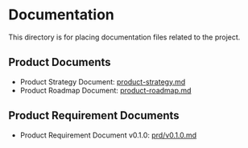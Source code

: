 # Documentation

This directory is for placing documentation files related to the project.

## Product Documents

- Product Strategy Document: [product-strategy.md](product-strategy.md)
- Product Roadmap Document: [product-roadmap.md](product-roadmap.md)

## Product Requirement Documents

- Product Requirement Document v0.1.0: [prd/v0.1.0.md](prd/v0.1.0.md)
